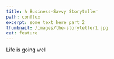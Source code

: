 ```yaml
---
title: A Business-Savvy Storyteller
path: conflux
excerpt: some text here part 2
thumbnail: /images/the-storyteller1.jpg
cat: feature
---
```

Life is going well